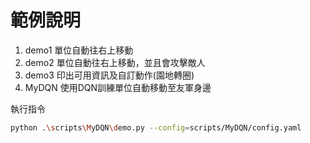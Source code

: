 # 範例說明

1. demo1 單位自動往右上移動
2. demo2 單位自動往右上移動，並且會攻擊敵人
3. demo3 印出可用資訊及自訂動作(園地轉圈)
4. MyDQN 使用DQN訓練單位自動移動至友軍身邊

執行指令
```bash
python .\scripts\MyDQN\demo.py --config=scripts/MyDQN/config.yaml
```


